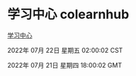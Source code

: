# 学习中心 colearnhub
[学习中心](http://219.139.196.104:56308/colearnhub/)

2022年 07月 22日 星期五 02:00:02 CST

2022年 07月 21日 星期四 18:00:02 GMT
